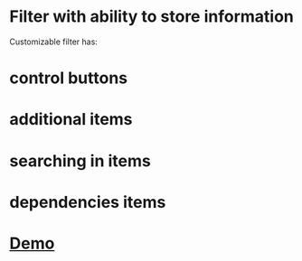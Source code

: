 # Filter with ability to store information
Customizable filter has:
# control buttons
# additional items
# searching in items
# dependencies items
# <a target="_blank" href="https://vamo089.github.io/Filter/">Demo</a>
